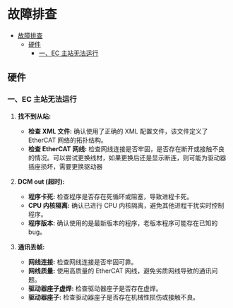 
# 故障排查

- [故障排查](#故障排查)
  - [硬件](#硬件)
    - [一、EC 主站无法运行](#一ec-主站无法运行)

## 硬件

### 一、EC 主站无法运行

1. **找不到从站:**

    * **检查 XML 文件:** 确认使用了正确的 XML 配置文件，该文件定义了 EtherCAT 网络的拓扑结构。
    * **检查 EtherCAT 网线:** 检查网线连接是否牢固，是否存在断开或接触不良的情况。可以尝试更换线材，如果更换后还是显示断连，则可能为驱动器插座损坏，需要更换驱动器

2. **DCM out (超时):**

    * **程序卡死:** 检查程序是否存在死循环或阻塞，导致进程卡死。
    * **CPU 内核隔离:** 确认已进行 CPU 内核隔离，避免其他进程干扰实时控制程序。
    * **程序版本:**  确认使用的是最新版本的程序，老版本程序可能存在已知的 bug。

3. **通讯丢帧:**

    * **网线连接:** 检查网线连接是否牢固可靠。
    * **网线质量:**  使用高质量的 EtherCAT 网线，避免劣质网线导致的通讯问题。
    * **驱动器座子虚焊:** 检查驱动器座子是否存在虚焊。
    * **驱动器座子:** 检查驱动器座子是否存在机械性损伤或接触不良。
